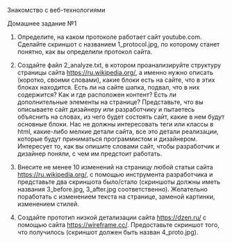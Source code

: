 Знакомство с веб-технологиями

Домашнее задание №1

1.  Определите, на каком протоколе работает сайт youtube.com.
    Сделайте скриншот с названием 1_protocol.jpg, по которому станет понятно, как вы определили протокол сайта.

2.  Создайте файл 2_analyze.txt, в котором проанализируйте структуру страницы сайта https://ru.wikipedia.org/,
    а именно нужно описать (коротко, своими словами), какие блоки есть на сайте, что в этих блоках находится.
    Есть ли на сайте шапка, подвал, что в них содержится? Как и где расположен контент? Есть ли дополнительные элементы на странице?
    Представьте, что вы описываете сайт дизайнеру или разработчику и пытаетесь объяснить на словах, из чего будет состоять сайт,
    какие в нем будут основные блоки. Нас не должны интересовать теги или классы в html, какие-либо мелкие детали сайта,
    все это детали реализации, которые будут приниматься программистом и дизайнером.
    Интересует то, как вы опишите словами сайт, чтобы разработчик и дизайнер поняли, с чем им предстоит работать.

3.  Внесите не менее 10 изменений на страницу любой статьи сайта https://ru.wikipedia.org/, с помощью инструмента разработчика
    и представьте два скриншота было/стало (скриншоты должны иметь названия 3_before.jpg, 3_after.jpg соответственно).
    Желательно поработать с изменением текста на странице, заменой картинки, изменением стилей.

4.  Создайте прототип низкой детализации сайта https://dzen.ru/ с помощью сайта https://wireframe.cc/.
    Предоставьте скриншот того, что получилось (скриншот должен быть назван 4_proto.jpg).
